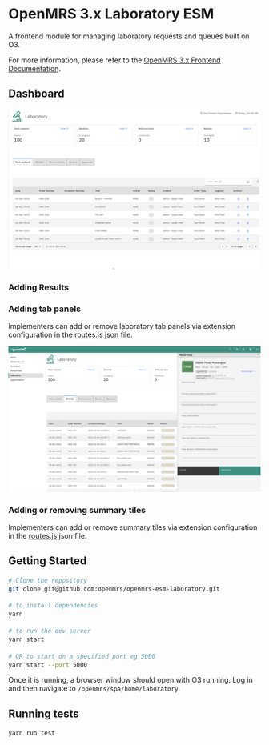 # OpenMRS 3.x Laboratory ESM

A frontend module for managing laboratory requests and queues built on O3.

For more information, please refer to the [OpenMRS 3.x Frontend Documentation](https://o3-docs.openmrs.org/).

## Dashboard

<img src="https://raw.githubusercontent.com/openmrs/openmrs-esm-laboratory/main/assets/screenshots/labs_general_dashboard.png" />

### Adding Results

### Adding tab panels

Implementers can add or remove laboratory tab panels via extension configuration in the [routes.js](https://github.com/openmrs/openmrs-esm-laboratory/blob/main/src/routes.json) json file.

<img src="https://raw.githubusercontent.com/openmrs/openmrs-esm-laboratory/main/assets/screenshots/labs_enter_results.png" />

### Adding or removing summary tiles

Implementers can add or remove summary tiles via extension configuration in the [routes.js](https://github.com/openmrs/openmrs-esm-laboratory/blob/main/src/routes.json) json file.

## Getting Started

```sh
# Clone the repository
git clone git@github.com:openmrs/openmrs-esm-laboratory.git

# to install dependencies
yarn

# to run the dev server
yarn start

# OR to start on a specified port eg 5000
yarn start --port 5000
```

Once it is running, a browser window should open with O3 running. Log in and then navigate to `/openmrs/spa/home/laboratory`.

## Running tests

```sh
yarn run test
```
